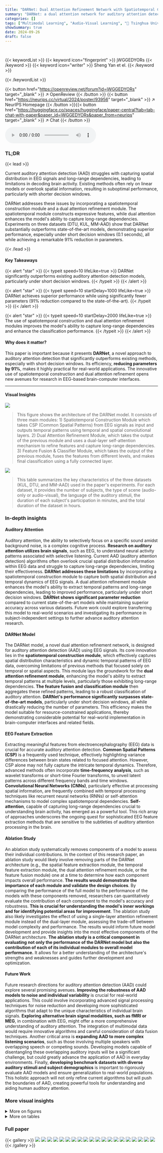 ```yaml
---
title: "DARNet: Dual Attention Refinement Network with Spatiotemporal Construction for Auditory Attention Detection"
summary: "DARNet: a dual attention network for auditory attention detection surpasses current state-of-the-art models, especially in short decision windows, achieving this with a 91% reduction in parameters."
categories: []
tags: ["Multimodal Learning", "Audio-Visual Learning", "🏢 Tsinghua University",]
showSummary: true
date: 2024-09-26
draft: false
---
```


<br>

{{< keywordList >}}
{{< keyword icon="fingerprint" >}} jWGGEDYORs {{< /keyword >}}
{{< keyword icon="writer" >}} Sheng Yan et el. {{< /keyword >}}
 
{{< /keywordList >}}

{{< button href="https://openreview.net/forum?id=jWGGEDYORs" target="_blank" >}}
↗ OpenReview
{{< /button >}}
{{< button href="https://neurips.cc/virtual/2024/poster/93956" target="_blank" >}}
↗ NeurIPS Homepage
{{< /button >}}{{< button href="https://huggingface.co/spaces/huggingface/paper-central?tab=tab-chat-with-paper&paper_id=jWGGEDYORs&paper_from=neurips" target="_blank" >}}
↗ Chat
{{< /button >}}



<audio controls>
    <source src="https://ai-paper-reviewer.com/jWGGEDYORs/podcast.wav" type="audio/wav">
    Your browser does not support the audio element.
</audio>


### TL;DR


{{< lead >}}

Current auditory attention detection (AAD) struggles with capturing spatial distribution in EEG signals and long-range dependencies, leading to limitations in decoding brain activity.  Existing methods often rely on linear models or overlook spatial information, resulting in suboptimal performance, particularly with shorter decision windows.



DARNet addresses these issues by incorporating a spatiotemporal construction module and a dual attention refinement module. The spatiotemporal module constructs expressive features, while dual attention enhances the model's ability to capture long-range dependencies. Experiments on three datasets (DTU, KUL, MM-AAD) show that DARNet substantially outperforms state-of-the-art models, demonstrating superior performance, especially under short decision windows (0.1 seconds), all while achieving a remarkable 91% reduction in parameters.

{{< /lead >}}


#### Key Takeaways

{{< alert "star" >}}
{{< typeit speed=10 lifeLike=true >}} DARNet significantly outperforms existing auditory attention detection models, particularly under short decision windows. {{< /typeit >}}
{{< /alert >}}

{{< alert "star" >}}
{{< typeit speed=10 startDelay=1000 lifeLike=true >}} DARNet achieves superior performance while using significantly fewer parameters (91% reduction compared to the state-of-the-art). {{< /typeit >}}
{{< /alert >}}

{{< alert "star" >}}
{{< typeit speed=10 startDelay=2000 lifeLike=true >}} The use of spatiotemporal construction and dual attention refinement modules improves the model's ability to capture long-range dependencies and enhance the classification performance. {{< /typeit >}}
{{< /alert >}}

#### Why does it matter?
This paper is important because it presents **DARNet**, a novel approach to auditory attention detection that significantly outperforms existing methods, especially with short decision windows.  Its efficiency, **reducing parameters by 91%**, makes it highly practical for real-world applications.  The innovative use of spatiotemporal construction and dual attention refinement opens new avenues for research in EEG-based brain-computer interfaces.

------
#### Visual Insights



![](https://ai-paper-reviewer.com/jWGGEDYORs/figures_2_1.jpg)

> This figure shows the architecture of the DARNet model. It consists of three main modules: 1) Spatiotemporal Construction Module which takes CSP (Common Spatial Patterns) from EEG signals as input and outputs temporal patterns using temporal and spatial convolutional layers. 2) Dual Attention Refinement Module, which takes the output of the previous module and uses a dual-layer self-attention mechanism to refine features and capture long-range dependencies. 3) Feature Fusion & Classifier Module, which takes the output of the previous module, fuses the features from different levels, and makes final classification using a fully connected layer.





![](https://ai-paper-reviewer.com/jWGGEDYORs/tables_5_1.jpg)

> This table summarizes the key characteristics of the three datasets (KUL, DTU, and MM-AAD) used in the paper's experiments.  For each dataset, it provides the number of subjects, the type of scene (audio-only or audio-visual), the language of the auditory stimuli, the duration of each subject's participation in minutes, and the total duration of the dataset in hours.





### In-depth insights


#### Auditory Attention
Auditory attention, the ability to selectively focus on a specific sound amidst background noise, is a complex cognitive process.  **Research on auditory attention utilizes brain signals**, such as EEG, to understand neural activity patterns associated with selective listening. Current AAD (auditory attention detection) algorithms often overlook crucial spatial distribution information within EEG data and struggle to capture long-range dependencies, limiting their effectiveness.  **DARNet addresses these limitations** by incorporating a spatiotemporal construction module to capture both spatial distribution and temporal dynamics of EEG signals.  A dual attention refinement module enhances the model's ability to extract temporal patterns and long-range dependencies, leading to improved performance, particularly under short decision windows.  **DARNet shows significant parameter reduction** compared to current state-of-the-art models while maintaining superior accuracy across various datasets.  Future work could explore transferring this model to real-world scenarios and investigating its performance in subject-independent settings to further advance auditory attention research.

#### DARNet Model
The DARNet model, a novel dual attention refinement network, is designed for auditory attention detection (AAD) using EEG signals. Its core innovation lies in the **spatiotemporal construction module**, which effectively captures spatial distribution characteristics and dynamic temporal patterns of EEG data, overcoming limitations of previous methods that focused solely on temporal or spatial aspects.  This module lays the groundwork for the **dual attention refinement module**, enhancing the model's ability to extract temporal patterns at multiple levels, particularly those exhibiting long-range dependencies.  **The feature fusion and classification module** then aggregates these refined patterns, leading to a robust classification of auditory attention.  **DARNet's performance significantly surpasses state-of-the-art models**, particularly under short decision windows, all while drastically reducing the number of parameters. This efficiency makes the model suitable for resource-constrained applications, thereby demonstrating considerable potential for real-world implementation in brain-computer interfaces and related fields.

#### EEG Feature Extraction
Extracting meaningful features from electroencephalography (EEG) data is crucial for accurate auditory attention detection.  **Common Spatial Patterns (CSP)** is a frequently used technique, effectively highlighting variance differences between brain states related to focused attention.  However, CSP alone may not fully capture the intricate temporal dynamics.  Therefore, advanced methods often incorporate **time-frequency analysis**, such as wavelet transforms or short-time Fourier transforms, to unveil latent patterns across different frequency bands and time windows.  **Convolutional Neural Networks (CNNs)**, particularly effective at processing spatial information, are frequently combined with temporal processing techniques like recurrent neural networks (RNNs) or self-attention mechanisms to model complex spatiotemporal dependencies.  **Self-attention**, capable of capturing long-range dependencies crucial to understanding brain activity, has emerged as a powerful tool.  This rich array of approaches underscores the ongoing quest for sophisticated EEG feature extraction methods that are sensitive to the subtleties of auditory attention processing in the brain.

#### Ablation Study
An ablation study systematically removes components of a model to assess their individual contributions.  In the context of this research paper, an ablation study would likely involve removing parts of the DARNet architecture (e.g., the spatial feature extraction module, the temporal feature extraction module, the dual attention refinement module, or the feature fusion module) one at a time to determine how each component impacts overall performance.  **The results would demonstrate the importance of each module and validate the design choices**. By comparing the performance of the full model to the performance of the models with these components removed, researchers can quantitatively evaluate the contribution of each component to the model's accuracy and robustness.  **This is crucial for understanding the model's inner workings and for identifying potential areas for improvement**.  The ablation study also likely investigates the effect of using a single-layer attention refinement module instead of the dual-layer module, assessing the trade-off between model complexity and performance. The results would inform future model development and provide insights into the most effective components of the DARNet architecture. **The ablation study is a critical component in evaluating not only the performance of the DARNet model but also the contribution of each of its individual modules to overall model performance.** It allows for a better understanding of the architecture's strengths and weaknesses and guides further development and optimization.

#### Future Work
Future research directions for auditory attention detection (AAD) could explore several promising avenues. **Improving the robustness of AAD models to noise and individual variability** is crucial for real-world applications.  This could involve incorporating advanced signal processing techniques for noise reduction and developing more sophisticated algorithms that adapt to the unique characteristics of individual brain signals.  **Exploring alternative brain signal modalities, such as fMRI or MEG**, in combination with EEG, might offer a more comprehensive understanding of auditory attention.  The integration of multimodal data would require innovative algorithms and careful consideration of data fusion techniques.  Another critical area is **expanding AAD to more complex listening scenarios**, such as those involving multiple speakers with overlapping speech or competing sounds.  Developing models capable of disentangling these overlapping auditory inputs will be a significant challenge, but could greatly advance the application of AAD in everyday environments.  Finally, **developing benchmark datasets with diverse auditory stimuli and subject demographics** is important to rigorously evaluate AAD models and ensure generalization to real-world populations. This holistic approach will not only refine current algorithms but will push the boundaries of AAD, creating powerful tools for understanding and aiding human auditory attention.


### More visual insights

<details>
<summary>More on figures
</summary>


![](https://ai-paper-reviewer.com/jWGGEDYORs/figures_7_1.jpg)

> This figure shows the performance of the DARNet model on three different datasets (KUL, DTU, and MM-AAD) across all subjects. The x-axis represents the length of the decision window (0.1s, 1s, and 2s), and the y-axis represents the accuracy of auditory attention detection. The box plots show the distribution of accuracy across all subjects for each dataset and decision window length.  The results visually demonstrate the model's performance across various decision window lengths and datasets.


![](https://ai-paper-reviewer.com/jWGGEDYORs/figures_7_2.jpg)

> The figure shows the performance of DARNet across three datasets (KUL, DTU, and MM-AAD) under different decision window lengths (0.1s, 1s, and 2s).  The box plots illustrate the distribution of accuracy across all subjects for each dataset and window length. The median accuracy is shown as a point within each box, representing the typical performance.  The boxes themselves span the interquartile range (IQR), meaning the middle 50% of the data. The whiskers extend to 1.5 times the IQR from each end of the box, capturing most of the data distribution. Points outside the whiskers represent outliers, indicating exceptional results.


</details>




<details>
<summary>More on tables
</summary>


![](https://ai-paper-reviewer.com/jWGGEDYORs/tables_6_1.jpg)
> This table compares the performance of DARNet with other state-of-the-art models (SSF-CNN, MBSSFCC, BSAnet, DenseNet-3D, EEG-Graph Net, and DBPNet) on three publicly available datasets (KUL, DTU, and MM-AAD) for auditory attention detection. The accuracy is measured using three different decision windows (0.1-second, 1-second, and 2-second) for audio-only and audio-visual scenes, showing DARNet's superior performance in all settings.

![](https://ai-paper-reviewer.com/jWGGEDYORs/tables_7_1.jpg)
> This table presents the results of ablation experiments performed on three datasets (KUL, DTU, and MM-AAD) to evaluate the impact of different modules in the DARNet model on auditory attention detection accuracy.  The table shows the performance of the model with various components removed, such as the spatial feature extraction, the temporal feature extraction, and the feature fusion modules. It also shows the performance of a simplified version of DARNet with only a single layer of self-attention. This helps to understand which components are most important to the overall performance of the model.

![](https://ai-paper-reviewer.com/jWGGEDYORs/tables_8_1.jpg)
> This table compares the auditory attention detection accuracy of the proposed DARNet model against other state-of-the-art models across three different datasets (DTU, KUL, and MM-AAD) under three different decision window lengths (0.1, 1, and 2 seconds).  The results show the mean accuracy and standard deviation for each model and dataset. The asterisk indicates results taken from a previous study, ensuring a fair comparison.

![](https://ai-paper-reviewer.com/jWGGEDYORs/tables_9_1.jpg)
> This table compares the number of trainable parameters for four different models: SSF-CNN, MBSSFCC, DBPNet, and DARNet.  It highlights that DARNet has significantly fewer parameters (0.08 million) compared to the others, demonstrating its computational efficiency.

</details>




### Full paper

{{< gallery >}}
<img src="https://ai-paper-reviewer.com/jWGGEDYORs/1.png" class="grid-w50 md:grid-w33 xl:grid-w25" />
<img src="https://ai-paper-reviewer.com/jWGGEDYORs/2.png" class="grid-w50 md:grid-w33 xl:grid-w25" />
<img src="https://ai-paper-reviewer.com/jWGGEDYORs/3.png" class="grid-w50 md:grid-w33 xl:grid-w25" />
<img src="https://ai-paper-reviewer.com/jWGGEDYORs/4.png" class="grid-w50 md:grid-w33 xl:grid-w25" />
<img src="https://ai-paper-reviewer.com/jWGGEDYORs/5.png" class="grid-w50 md:grid-w33 xl:grid-w25" />
<img src="https://ai-paper-reviewer.com/jWGGEDYORs/6.png" class="grid-w50 md:grid-w33 xl:grid-w25" />
<img src="https://ai-paper-reviewer.com/jWGGEDYORs/7.png" class="grid-w50 md:grid-w33 xl:grid-w25" />
<img src="https://ai-paper-reviewer.com/jWGGEDYORs/8.png" class="grid-w50 md:grid-w33 xl:grid-w25" />
<img src="https://ai-paper-reviewer.com/jWGGEDYORs/9.png" class="grid-w50 md:grid-w33 xl:grid-w25" />
<img src="https://ai-paper-reviewer.com/jWGGEDYORs/10.png" class="grid-w50 md:grid-w33 xl:grid-w25" />
<img src="https://ai-paper-reviewer.com/jWGGEDYORs/11.png" class="grid-w50 md:grid-w33 xl:grid-w25" />
<img src="https://ai-paper-reviewer.com/jWGGEDYORs/12.png" class="grid-w50 md:grid-w33 xl:grid-w25" />
<img src="https://ai-paper-reviewer.com/jWGGEDYORs/13.png" class="grid-w50 md:grid-w33 xl:grid-w25" />
<img src="https://ai-paper-reviewer.com/jWGGEDYORs/14.png" class="grid-w50 md:grid-w33 xl:grid-w25" />
<img src="https://ai-paper-reviewer.com/jWGGEDYORs/15.png" class="grid-w50 md:grid-w33 xl:grid-w25" />
<img src="https://ai-paper-reviewer.com/jWGGEDYORs/16.png" class="grid-w50 md:grid-w33 xl:grid-w25" />
<img src="https://ai-paper-reviewer.com/jWGGEDYORs/17.png" class="grid-w50 md:grid-w33 xl:grid-w25" />
<img src="https://ai-paper-reviewer.com/jWGGEDYORs/18.png" class="grid-w50 md:grid-w33 xl:grid-w25" />
<img src="https://ai-paper-reviewer.com/jWGGEDYORs/19.png" class="grid-w50 md:grid-w33 xl:grid-w25" />
<img src="https://ai-paper-reviewer.com/jWGGEDYORs/20.png" class="grid-w50 md:grid-w33 xl:grid-w25" />
{{< /gallery >}}